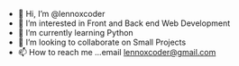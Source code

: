 - 👋 Hi, I’m @lennoxcoder
- 👀 I’m interested in Front and Back end Web Development
- 🌱 I’m currently learning Python
- 💞️ I’m looking to collaborate on Small Projects
- 📫 How to reach me ...email lennoxcoder@gmail.com

<!---
lennoxcoder/lennoxcoder is a ✨ special ✨ repository because its `README.md` (this file) appears on your GitHub profile.
You can click the Preview link to take a look at your changes.
--->
